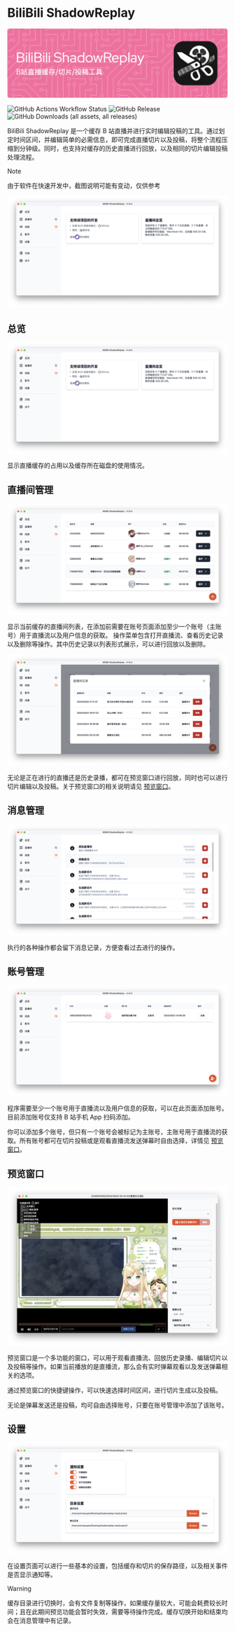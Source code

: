 # BiliBili ShadowReplay

![icon](doc/header.png)

![GitHub Actions Workflow Status](https://img.shields.io/github/actions/workflow/status/xinrea/bili-shadowreplay/main.yml)
![GitHub Release](https://img.shields.io/github/v/release/xinrea/bili-shadowreplay)
![GitHub Downloads (all assets, all releases)](https://img.shields.io/github/downloads/xinrea/bili-shadowreplay/total)

BiliBili ShadowReplay 是一个缓存 B 站直播并进行实时编辑投稿的工具。通过划定时间区间，并编辑简单的必需信息，即可完成直播切片以及投稿，将整个流程压缩到分钟级。同时，也支持对缓存的历史直播进行回放，以及相同的切片编辑投稿处理流程。

> [!NOTE]
> 由于软件在快速开发中，截图说明可能有变动，仅供参考

![rooms](doc/summary.png)

## 总览

![rooms](doc/summary.png)

显示直播缓存的占用以及缓存所在磁盘的使用情况。

## 直播间管理

![clip](doc/rooms.png)

显示当前缓存的直播间列表，在添加前需要在账号页面添加至少一个账号（主账号）用于直播流以及用户信息的获取。
操作菜单包含打开直播流、查看历史记录以及删除等操作。其中历史记录以列表形式展示，可以进行回放以及删除。

![archives](doc/archives.png)

无论是正在进行的直播还是历史录播，都可在预览窗口进行回放，同时也可以进行切片编辑以及投稿。关于预览窗口的相关说明请见 [预览窗口](#预览窗口)。

## 消息管理

![messages](doc/messages.png)

执行的各种操作都会留下消息记录，方便查看过去进行的操作。

## 账号管理

![accounts](doc/accounts.png)

程序需要至少一个账号用于直播流以及用户信息的获取，可以在此页面添加账号。目前添加账号仅支持 B 站手机 App 扫码添加。

你可以添加多个账号，但只有一个账号会被标记为主账号，主账号用于直播流的获取。所有账号都可在切片投稿或是观看直播流发送弹幕时自由选择，详情见 [预览窗口](#预览窗口)。

## 预览窗口

![livewindow](doc/livewindow.png)

预览窗口是一个多功能的窗口，可以用于观看直播流、回放历史录播、编辑切片以及投稿等操作。如果当前播放的是直播流，那么会有实时弹幕观看以及发送弹幕相关的选项。

通过预览窗口的快捷键操作，可以快速选择时间区间，进行切片生成以及投稿。

无论是弹幕发送还是投稿，均可自由选择账号，只要在账号管理中添加了该账号。

## 设置

![settings](doc/settings.png)

在设置页面可以进行一些基本的设置，包括缓存和切片的保存路径，以及相关事件是否显示通知等。

> [!WARNING]
> 缓存目录进行切换时，会有文件复制等操作，如果缓存量较大，可能会耗费较长时间；且在此期间预览功能会暂时失效，需要等待操作完成。缓存切换开始和结束均会在消息管理中有记录。
